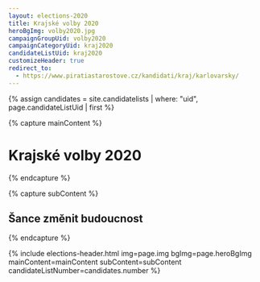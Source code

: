 ```yaml
---
layout: elections-2020
title: Krajské volby 2020
heroBgImg: volby2020.jpg
campaignGroupUid: volby2020
campaignCategoryUid: kraj2020
candidateListUid: kraj2020
customizeHeader: true
redirect_to:
  - https://www.piratiastarostove.cz/kandidati/kraj/karlovarsky/
---
```


{% assign candidates = site.candidatelists | where: "uid", page.candidateListUid | first %}

{% capture mainContent %}
  <h1 class="head-alt-lg md:head-alt-xl text-center">Krajské volby 2020</h1>
{% endcapture %}

{% capture subContent %}
  <h2 class="head-xs md:head-base mt-2 text-center">Šance <strong>změnit budoucnost</strong></h2>
{% endcapture %}

{% include elections-header.html img=page.img bgImg=page.heroBgImg mainContent=mainContent subContent=subContent candidateListNumber=candidates.number %}

